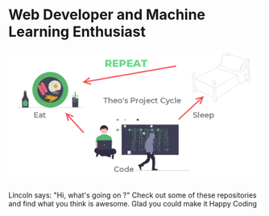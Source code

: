 # Web Developer and Machine Learning Enthusiast

![Tiprock network](https://github.com/tiprock-network/tiprock-network/blob/main/codecycle.png?raw=true)
<p>Lincoln says: "Hi, what's going on ?" Check out some of these repositories and find what you think is awesome. Glad you could make it Happy Coding</p>




